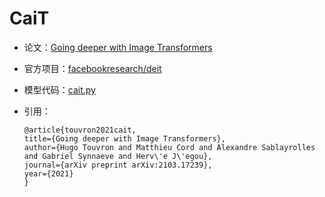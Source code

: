 # CaiT
* 论文：[Going deeper with Image Transformers](https://arxiv.org/abs/2103.17239)
* 官方项目：[facebookresearch/deit](https://github.com/facebookresearch/deit)
* 模型代码：[cait.py](../../../ppim/models/cait.py)

* 引用：

    ```
    @article{touvron2021cait,
    title={Going deeper with Image Transformers},
    author={Hugo Touvron and Matthieu Cord and Alexandre Sablayrolles and Gabriel Synnaeve and Herv\'e J\'egou},
    journal={arXiv preprint arXiv:2103.17239},
    year={2021}
    }
    ```
